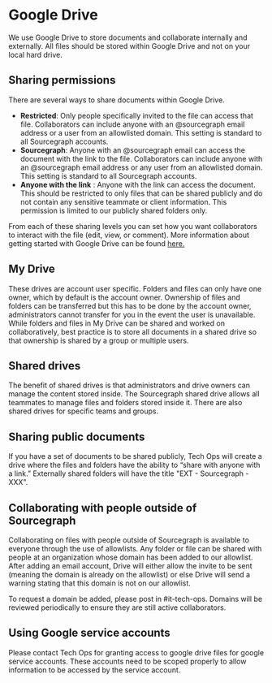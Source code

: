# Google Drive

We use Google Drive to store documents and collaborate internally and externally. All files should be stored within Google Drive and not on your local hard drive.

## Sharing permissions

There are several ways to share documents within Google Drive.

- **Restricted**: Only people specifically invited to the file can access that file. Collaborators can include anyone with an @sourcegraph email address or a user from an allowlisted domain. This setting is standard to all Sourcegraph accounts.
- **Sourcegraph**: Anyone with an @sourcegraph email can access the document with the link to the file. Collaborators can include anyone with an @sourcegraph email address or any user from an allowlisted domain. This setting is standard to all Sourcegraph accounts.
- **Anyone with the link** : Anyone with the link can access the document. This should be restricted to only files that can be shared publicly and do not contain any sensitive teammate or client information. This permission is limited to our publicly shared folders only.

From each of these sharing levels you can set how you want collaborators to interact with the file (edit, view, or comment). More information about getting started with Google Drive can be found [here.](https://support.google.com/a/users/answer/9310248?hl=en)

## My Drive

These drives are account user specific. Folders and files can only have one owner, which by default is the account owner. Ownership of files and folders can be transferred but this has to be done by the account owner, administrators cannot transfer for you in the event the user is unavailable. While folders and files in My Drive can be shared and worked on collaboratively, best practice is to store all documents in a shared drive so that ownership is shared by a group or multiple users.

## Shared drives

The benefit of shared drives is that administrators and drive owners can manage the content stored inside. The Sourcegraph shared drive allows all teammates to manage files and folders stored inside it. There are also shared drives for specific teams and groups.

## Sharing public documents

If you have a set of documents to be shared publicly, Tech Ops will create a drive where the files and folders have the ability to “share with anyone with a link.” Externally shared folders will have the title "EXT - Sourcegraph - XXX".

## Collaborating with people outside of Sourcegraph

Collaborating on files with people outside of Sourcegraph is available to everyone through the use of allowlists. Any folder or file can be shared with people at an organization whose domain has been added to our allowlist. After adding an email account, Drive will either allow the invite to be sent (meaning the domain is already on the allowlist) or else Drive will send a warning stating that this domain is not on our allowlist.

To request a domain be added, please post in #it-tech-ops. Domains will be reviewed periodically to ensure they are still active collaborators.

## Using Google service accounts

Please contact Tech Ops for granting access to google drive files for google service accounts. These accounts need to be scoped properly to allow information to be accessed by the service account.
